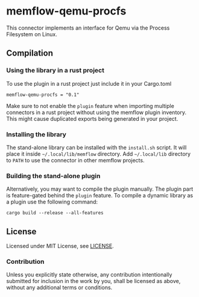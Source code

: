 # memflow-qemu-procfs

This connector implements an interface for Qemu via the Process Filesystem on Linux.

## Compilation

### Using the library in a rust project

To use the plugin in a rust project just include it in your Cargo.toml

```
memflow-qemu-procfs = "0.1"
```

Make sure to not enable the `plugin` feature when importing multiple
connectors in a rust project without using the memflow plugin inventory.
This might cause duplicated exports being generated in your project.

### Installing the library

The stand-alone library can be installed with the `install.sh` script. It will place it inside `~/.local/lib/memflow` directory. Add `~/.local/lib` directory to `PATH` to use the connector in other memflow projects.

### Building the stand-alone plugin

Alternatively, you may want to compile the plugin manually. The plugin part is feature-gated behind the `plugin` feature.
To compile a dynamic library as a plugin use the following command:

```cargo build --release --all-features```

## License

Licensed under MIT License, see [LICENSE](LICENSE).

### Contribution

Unless you explicitly state otherwise, any contribution intentionally submitted for inclusion in the work by you, shall be licensed as above, without any additional terms or conditions.
